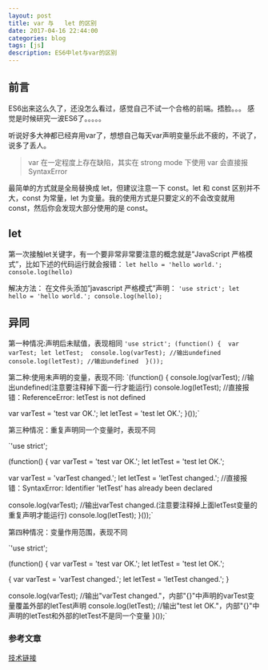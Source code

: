 ```yaml
---
layout: post
title: var 与   let 的区别
date: 2017-04-16 22:44:00
categories: blog
tags: [js]
description: ES6中let与var的区别
---
```


## 前言

ES6出来这么久了，还没怎么看过，感觉自己不试一个合格的前端。捂脸。。。
感觉是时候研究一波ES6了。。。。。

听说好多大神都已经弃用var了，想想自己每天var声明变量乐此不疲的，不说了，说多了丢人。

>var 在一定程度上存在缺陷，其实在 strong mode 下使用 var 会直接报 SyntaxError

最简单的方式就是全局替换成 let，但建议注意一下 const。let 和 const 区别并不大，const 为常量，let 为变量。我的使用方式是只要定义的不会改变就用 const，然后你会发现大部分使用的是 const。

## let

第一次接触let关键字，有一个要非常非常要注意的概念就是”JavaScript 严格模式”，比如下述的代码运行就会报错：
`let hello = 'hello world.';
console.log(hello)`

解决方法： 在文件头添加”javascript 严格模式”声明：
`'use strict';
let hello = 'hello world.';
console.log(hello);`



## 异同

第一种情况:声明后未赋值，表现相同
`'use strict';
 (function() { 
 	var varTest;
 	let letTest; 
 	console.log(varTest); //输出undefined 
 	console.log(letTest); //输出undefined 
 }());`
 
 
第二种:使用未声明的变量，表现不同:
`(function() {
  console.log(varTest); //输出undefined(注意要注释掉下面一行才能运行)
  console.log(letTest); //直接报错：ReferenceError: letTest is not defined

  var varTest = 'test var OK.';
  let letTest = 'test let OK.';
}());`

第三种情况：重复声明同一个变量时，表现不同

`'use strict';

(function() {
  var varTest = 'test var OK.';
  let letTest = 'test let OK.';

  var varTest = 'varTest changed.';
  let letTest = 'letTest changed.'; //直接报错：SyntaxError: Identifier 'letTest' has already been declared

  console.log(varTest); //输出varTest changed.(注意要注释掉上面letTest变量的重复声明才能运行)
  console.log(letTest);
}());`


第四种情况：变量作用范围，表现不同

`'use strict';

(function() {
  var varTest = 'test var OK.';
  let letTest = 'test let OK.';

  {
    var varTest = 'varTest changed.';
    let letTest = 'letTest changed.';
  }

  console.log(varTest); //输出"varTest changed."，内部"{}"中声明的varTest变量覆盖外部的letTest声明
  console.log(letTest); //输出"test let OK."，内部"{}"中声明的letTest和外部的letTest不是同一个变量
}());`




### 参考文章

[技术链接](http://blog.csdn.net/nfer_zhuang/article/details/48781671)

